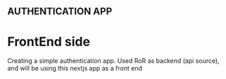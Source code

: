 ## AUTHENTICATION APP

# FrontEnd side
Creating a simple authentication app. Used RoR as backend (api source), and will be using this nextjs app as a front end
